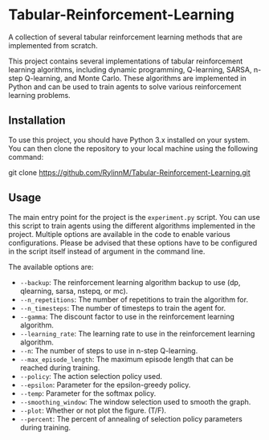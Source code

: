 # Tabular-Reinforcement-Learning
A collection of several tabular reinforcement learning methods that are implemented from scratch.

This project contains several implementations of tabular reinforcement learning algorithms, including dynamic programming, Q-learning, SARSA, n-step Q-learning, and Monte Carlo. These algorithms are implemented in Python and can be used to train agents to solve various reinforcement learning problems.

## Installation

To use this project, you should have Python 3.x installed on your system. You can then clone the repository to your local machine using the following command:

git clone https://github.com/RylinnM/Tabular-Reinforcement-Learning.git


## Usage

The main entry point for the project is the `experiment.py` script. You can use this script to train agents using the different algorithms implemented in the project. Multiple options are available in the code to enable various configurations. Please be advised that these options have to be configured in the script itself instead of argument in the command line.

The available options are:

- `--backup`: The reinforcement learning algorithm backup to use (dp, qlearning, sarsa, nstepq, or mc).
- `--n_repetitions`: The number of repetitions to train the algorithm for.
- `--n_timesteps`: The number of timesteps to train the agent for.
- `--gamma`: The discount factor to use in the reinforcement learning algorithm.
- `--learning_rate`: The learning rate to use in the reinforcement learning algorithm.
- `--n`: The number of steps to use in n-step Q-learning.
- `--max_episode_length`: The maximum episode length that can be reached during training.
- `--policy`: The action selection policy used.
- `--epsilon`: Parameter for the epsilon-greedy policy.
- `--temp`: Parameter for the softmax policy.
- `--smoothing_window`: The window selection used to smooth the graph.
- `--plot`: Whether or not plot the figure. (T/F).
- `--percent`: The percent of annealing of selection policy parameters during training.








